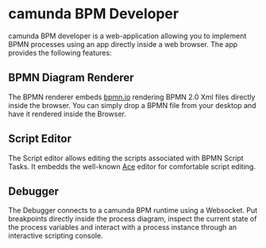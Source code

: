 # camunda BPM Developer

camunda BPM developer is a web-application allowing you to implement BPMN processes using an app directly inside a web browser.
The app provides the following features:

## BPMN Diagram Renderer

The BPMN renderer embeds [bpmn.io][bpmnio] rendering BPMN 2.0 Xml files directly inside the browser.
You can simply drop a BPMN file from your desktop and have it rendered inside the Browser.

## Script Editor

The Script editor allows editing the scripts associated with BPMN Script Tasks. It embedds the well-known [Ace][ace] editor for comfortable script editing.

## Debugger

The Debugger connects to a camunda BPM runtime using a Websocket. Put breakpoints directly inside the process diagram, 
inspect the current state of the process variables and interact with a process instance through an interactive scripting console.


[ace]: http://ace.c9.io
[bpmnio]: http://bpmn.io
